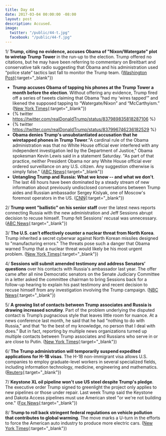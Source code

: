 ```yaml
---
title: Day 44
date: 2017-03-04 00:00:00 -08:00
layout: post
description: Accused.
image:
  twitter: "/public/44-t.jpg"
  facebook: "/public/44-f.jpg"
---
```


1/ **Trump, citing no evidence, accuses Obama of "Nixon/Watergate" plot to wiretap Trump Tower** in the run-up to the election. Trump offered no citations, but he may have been referring to commentary on Breitbart and conservative talk radio suggesting that Obama and his administration used “police state” tactics last fall to monitor the Trump team. ([Washington Post](https://www.washingtonpost.com/news/post-politics/wp/2017/03/04/trump-accuses-obama-of-nixonwatergate-plot-to-wire-tap-trump-tower/){:target="_blank"})

* **Trump accuses Obama of tapping his phones at the Trump Tower a month before the election**. Without offering any evidence, Trump fired off a series of tweets claiming that Obama “had my ‘wires tapped’” and likened the supposed tapping to “Watergate/Nixon” and “McCarthyism.” ([New York Times](https://www.nytimes.com/2017/03/04/us/politics/trump-obama-tap-phones.html){:target="_blank"})
* {% twitter https://twitter.com/realDonaldTrump/status/837989835818287106 %}
* {% twitter https://twitter.com/realDonaldTrump/status/837996746236182529 %}
* **Obama denies Trump's unsubstantiated accusation that he wiretapped phones in Trump Tower**."A cardinal rule of the Obama administration was that no White House official ever interfered with any independent investigation led by the Department of Justice," Obama spokesman Kevin Lewis said in a statement Saturday. "As part of that practice, neither President Obama nor any White House official ever ordered surveillance on any U.S. citizen. Any suggestion otherwise is simply false." ([ABC News](http://abcnews.go.com/Politics/trump-accuses-obama-wiretapping-phones-trump-tower/story?id=45905776){:target="_blank"})
* **Untangling Trump and Russia: What we know -- and what we don't**. The last 48 hours have been dominated by a steady stream of new information about previously undisclosed conversations between Trump aides and Russian ambassador Sergey Kislyak, one of Moscow's foremost operators in the US. ([CNN](http://www.cnn.com/2017/03/04/politics/donald-trump-russia-what-we-know/){:target="_blank"})

2/ **Trump went "ballistic" on his senior staff** over the latest news reports connecting Russia with the new administration and Jeff Sessions abrupt decision to recuse himself. Trump felt Sessions' recusal was unnecessary. ([ABC News](http://abcnews.go.com/Politics/trump-flashes-anger-sessions-recusal-russia-stories-tense/story?id=45908106){:target="_blank"})

3/ **The U.S. can’t effectively counter a nuclear threat from North Korea**. Trump inherited a secret cyberwar against North Korean missiles designed to "manufacturing errors." The threats pose such a danger that Obama warned Trump that a nuclear threat would likely be his most urgent problem. ([New York Times](https://www.nytimes.com/2017/03/04/world/asia/north-korea-missile-program-sabotage.html){:target="_blank"})

4/ **Sessions will submit amended testimony and address Senators’ questions** over his contacts with Russia's ambassador last year. The offer came after all nine Democratic senators on the Senate Judiciary Committee in a letter asked the committee chairman to bring Sessions back for a follow-up hearing to explain his past testimony and recent decision to recuse himself from any investigation involving the Trump campaign. ([NBC News](http://www.nbcnews.com/politics/politics-news/sessions-will-submit-amended-testimony-address-senators-questions-n729026){:target="_blank"})

5/ **A growing list of contacts between Trump associates and Russia is drawing increased scrutiny**. Part of the problem underlying the disputed contact is Trump’s pugnacious style that leaves little room for nuance. At a news conference last month, he said that he had “nothing to do with Russia,” and that “to the best of my knowledge, no person that I deal with does.” But in fact, reporting by multiple news organizations turned up multiple contacts between Trump associates and Russians who serve in or are close to Putin. ([New York Times](https://www.nytimes.com/2017/03/03/us/politics/trump-russia-links-washington.html){:target="_blank"})

6/ **The Trump administration will temporarily suspend expedited applications for H-1B visas**. The H-1B non-immigrant visa allows U.S. companies to employ graduate-level workers in several specialized fields, including information technology, medicine, engineering and mathematics. ([Reuters](http://www.reuters.com/article/us-usa-immigration-h-1b-idUSKBN16B0GM){:target="_blank"})

7/ **Keystone XL oil pipeline won't use US steel despite Trump's pledge**. The executive order Trump signed to greenlight the project only applies to new pipelines or those under repair. Last week Trump said the Keystone and Dakota Access pipelines must use American steel "or we're not building one." ([Fox News](http://www.foxnews.com/politics/2017/03/03/keystone-pipeline-wont-use-us-steel-despite-trump-pledge.html){:target="_blank"})

8/ **Trump to roll back stringent federal regulations on vehicle pollution that contributes to global warming**. The move marks a U-turn in the efforts to force the American auto industry to produce more electric cars. ([New York Times](https://www.nytimes.com/2017/03/03/us/politics/trump-vehicle-emissions-regulation.html){:target="_blank"})

